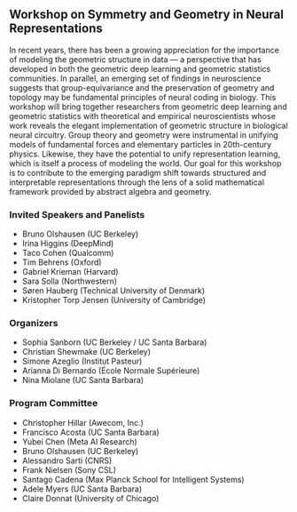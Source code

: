 ## Workshop on Symmetry and Geometry in Neural Representations

In recent years, there has been a growing appreciation for the importance of modeling the geometric structure in data — a perspective that has developed in both the geometric deep learning and geometric statistics communities. In parallel, an emerging set of findings in neuroscience suggests that group-equivariance and the preservation of geometry and topology may be fundamental principles of neural coding in biology. This workshop will bring together researchers from geometric deep learning and geometric statistics with theoretical and empirical neuroscientists whose work reveals the elegant implementation of geometric structure in biological neural circuitry. Group theory and geometry were instrumental in unifying models of fundamental forces and elementary particles in 20th-century physics. Likewise, they have the potential to unify representation learning, which is itself a process of modeling the world. Our goal for this workshop is to contribute to the emerging paradigm shift towards structured and interpretable representations through the lens of a solid mathematical framework provided by abstract algebra and geometry.

### Invited Speakers and Panelists

- Bruno Olshausen (UC Berkeley)
- Irina Higgins (DeepMind)
- Taco Cohen (Qualcomm)
- Tim Behrens (Oxford)
- Gabriel Krieman (Harvard)
- Sara Solla (Northwestern)
- Søren Hauberg (Technical University of Denmark)
- Kristopher Torp Jensen (University of Cambridge)

### Organizers

- Sophia Sanborn (UC Berkeley / UC Santa Barbara)
- Christian Shewmake (UC Berkeley)
- Simone Azeglio (Institut Pasteur)
- Arianna Di Bernardo (École Normale Supérieure)
- Nina Miolane (UC Santa Barbara)

### Program Committee
- Christopher Hillar (Awecom, Inc.)
- Francisco Acosta (UC Santa Barbara)
- Yubei Chen (Meta AI Research)
- Bruno Olshausen (UC Berkeley)
- Alessandro Sarti (CNRS)
- Frank Nielsen (Sony CSL)
- Santago Cadena (Max Planck School for Intelligent Systems)
- Adele Myers (UC Santa Barbara)
- Claire Donnat (University of Chicago)
